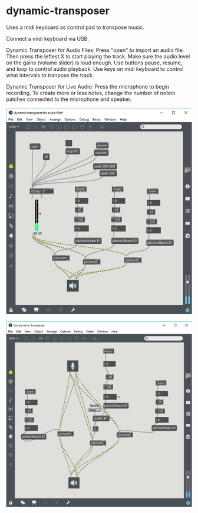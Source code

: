 # dynamic-transposer
Uses a midi keyboard as control pad to transpose music.

Connect a midi keyboard via USB.

Dynamic Transposer for Audio Files:
Press "open" to import an audio file. Then press the leftest X to start playing the track. Make sure the audio level on the gains (volume slider) is loud enough.
Use buttons pause, resume, and loop to control audio playback. 
Use keys on midi keyboard to control what intervals to tranpose the track.

Dynamic Transposer for Live Audio:
Press the microphone to begin recording.
To create more or less notes, change the number of notein patches connected to the microphone and speaker.
<br><br>
<img src="https://github.com/CatherineZeng/dynamic-transposer/blob/master/screenshot2.jpg?raw=true" width="600px"/>
<br><br>
<img src="https://github.com/CatherineZeng/dynamic-transposer/blob/master/screenshot1.jpg?raw=true" width="600px"/>
